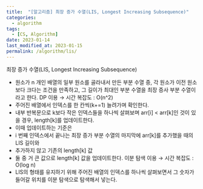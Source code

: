 ```yaml
---
title:  "[알고리즘] 최장 증가 수열(LIS, Longest Increasing Subsequence)"
categories:
  - algorithm
tags:
  - [CS, Algorithm]
date: 2023-01-14
last_modified_at: 2023-01-15
permalink: /algorithm/lis/
---
```


최장 증가 수열(LIS, Longest Increasing Subsequence)
* 원소가 n 개인 배열의 일부 원소를 골라내서 만든 부분 수열 중, 각 원소가 이전 원소보다 크다는 조건을 만족하고, 그 길이가 최대인 부분 수열을 최장 증사 부분 수열이라고 한다.
DP 이용 → 시간 복잡도 : O(n^2)
* 주어진 배열에서 인덱스를 한 칸씩(k+=1) 늘려가며 확인한다.
* 내부 반복문으로 k보다 작은 인덱스들을 하나씩 살펴보며 arr[i] < arr[k]인 것이 있을 경우, length[k]를 업데이트한다.
* 이때 업데이트하는 기준은
* i 번째 인덱스에서 끝나는 최장 증가 부분 수열의 마지막에 arr[k]를 추가했을 때의 LIS 길이와
* 추가하지 않고 기존의 length[k] 값
* 둘 중 거 큰 값으로 length[k] 값을 업데이트한다.
이분 탐색 이용 → 시간 복잡도 : O(log n)
* LIS의 형태를 유지하기 위해 주어진 배열의 인덱스를 하나씩 살펴보면서 그 숫자가 들어갈 위치를 이분 탐색으로 탐색해서 넣는다.

